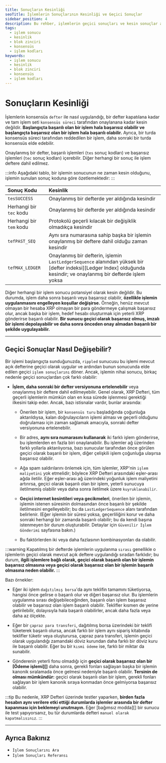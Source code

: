 ```yaml
---
title: Sonuçların Kesinliği
seoTitle: İşlemlerin Sonuçlarının Kesinliği ve Geçici Sonuçlar
sidebar_position: 4
description: Bu rehber, işlemlerin geçici sonuçları ve kesin sonuçlar arasındaki farkları detaylı bir şekilde açıklar. İşlemlerin konsensüs süreci ile nasıl onaylandığını öğrenin.
tags: 
  - işlem sonucu
  - kesinlik
  - blok zinciri
  - konsensüs
  - işlem kodları
keywords: 
  - işlem sonucu
  - kesinlik
  - blok zinciri
  - konsensüs
  - işlem kodları
---
```


# Sonuçların Kesinliği

İşlemlerin konsensüs `defter` ile nasıl uygulandığı, bir defter kapatılana kadar ve tam işlem seti `konsensüs süreci` tarafından onaylanana kadar kesin değildir. **Başlangıçta başarılı olan bir işlem hala başarısız olabilir ve başlangıçta başarısız olan bir işlem hala başarılı olabilir.** Ayrıca, bir turda konsensüs süreci tarafından reddedilen bir işlem, daha sonraki bir turda konsensüs elde edebilir.

Onaylanmış bir defter, başarılı işlemleri (`tes` sonuç kodları) ve başarısız işlemleri (`tec` sonuç kodları) içerebilir. Diğer herhangi bir sonuç ile işlem deftere dahil edilmez.

:::info
Aşağıdaki tablo, bir işlemin sonucunun ne zaman kesin olduğunu, işlemin sunulan sonuç koduna göre özetlemektedir:
:::

| Sonuç Kodu      | Kesinlik                                                   |
|:----------------|:-----------------------------------------------------------|
| `tesSUCCESS`    | Onaylanmış bir defterde yer aldığında kesindir             |
| Herhangi bir `tec` kodu | Onaylanmış bir defterde yer aldığında kesindir             |
| Herhangi bir `tem` kodu | Protokolü geçerli kılacak bir değişiklik olmadıkça kesindir |
| `tefPAST_SEQ`   | Aynı sıra numarasına sahip başka bir işlemin onaylanmış bir deftere dahil olduğu zaman kesindir |
| `tefMAX_LEDGER` | Onaylanmış bir defterin, işlemin `LastLedgerSequence` alanından yüksek bir [defter indeksi][Ledger Index] olduğunda kesindir; ve onaylanmış bir defterde işlem yoksa |

Diğer herhangi bir işlem sonucu potansiyel olarak kesin değildir. Bu durumda, işlem daha sonra başarılı veya başarısız olabilir, **özellikle işlemin uygulanmasını engelleyen koşullar değişirse.** Örneğin, henüz mevcut olmayan bir hesaba XRP olmayan bir para göndermeye çalışmak başarısız olur, ancak başka bir işlem, hedef hesabı oluşturmak için yeterli XRP gönderirse başarılı olabilir. **Bir sunucu geçici olarak başarısız olmuş, imzalı bir işlemi depolayabilir ve daha sonra önceden onay almadan başarılı bir şekilde uygulayabilir.**

---

## Geçici Sonuçlar Nasıl Değişebilir?

Bir işlemi başlangıçta sunduğunuzda, `rippled` sunucusu bu işlemi mevcut açık defterine geçici olarak uygular ve ardından bunun sonucunda elde edilen geçici `işlem sonuçlarını` döner. Ancak, işlemin nihai sonucu, birkaç nedenle geçici sonuçlardan çok farklı olabilir:

- **İşlem, daha sonraki bir defter versiyonuna ertelenebilir** veya onaylanmış bir deftere dahil edilmeyebilir. Genel olarak, XRP Defteri, tüm geçerli işlemlerin mümkün olan en kısa sürede işlenmesi gerektiği ilkesini takip eder. Ancak, bazı istisnalar vardır, bunlar arasında:

    - Önerilen bir işlem, bir `konsensüs turu` başladığında çoğunluğa aktarıldıysa, kalan doğrulayıcıların işlemi alması ve geçerli olduğunu doğrulaması için zaman sağlamak amacıyla, sonraki defter versiyonuna ertelenebilir.

    - Bir adres, **aynı sıra numarasını kullanarak** iki farklı işlem gönderirse, bu işlemlerden en fazla biri onaylanabilir. Bu işlemler ağ üzerinden farklı yollarla aktarılıyorsa, bazı sunucular tarafından önce görülen geçici olarak başarılı bir işlem, diğer çelişkili işlem çoğunluğa ulaşırsa başarısız olabilir.

    - Ağa spam saldırılarını önlemek için, tüm işlemler, XRP'nin `işlem maliyetini` yok etmelidir; böylece XRP Defteri arasındaki eşler-arası ağda iletilir. Eğer eşler-arası ağ üzerindeki yoğunluk işlem maliyetini artırırsa, geçici olarak başarılı olan bir işlem, yeterli sunucuya iletilmemiş olabilir veya daha sonra iletilmek üzere `kuyruklanabilir`.

    - **Geçici internet kesintileri veya gecikmeleri**, önerilen bir işlemin, işlemin istenen süresinin dolmasından önce başarılı bir şekilde iletilmesini engelleyebilir; bu da `LastLedgerSequence` alanı tarafından belirlenir. (Eğer işlemin bir süresi yoksa, geçerliliğini korur ve daha sonraki herhangi bir zamanda başarılı olabilir; bu da kendi başına istenmeyen bir durum oluşturabilir. Detaylar için `Güvenilir İşlem Gönderimi` sayfasına bakın.)

    - Bu faktörlerden iki veya daha fazlasının kombinasyonları da olabilir.

:::warning
Kapatılmış bir defterde işlemlerin uygulanma `sırası` genellikle o işlemlerin geçici olarak mevcut açık deftere uygulandığı sıradan farklıdır; bu durum, **ilgili işlemlere bağlı olarak, geçici olarak başarılı olan bir işlemin başarısız olmasına veya geçici olarak başarısız olan bir işlemin başarılı olmasına neden olabilir.**
:::

Bazı örnekler:

- Eğer iki işlem `dağıtılmış borsa`'da aynı teklifin tamamını tüketiyorsa, hangisi önce gelirse o başarılı olur ve diğeri başarısız olur. Bu işlemlerin uygulanma sırası değişebileceğinden, başarılı olan işlem başarısız olabilir ve başarısız olan işlem başarılı olabilir. Teklifler kısmen de yerine getirilebilir, dolayısıyla hala başarılı olabilirler, ancak daha fazla veya daha az ölçekte.

- Eğer bir `çapraz para transferi`, dağıtılmış borsa üzerindeki bir teklifi tüketerek başarılı olursa, ancak farklı bir işlem aynı sipariş kitabında teklifler tüketir veya oluşturursa, çapraz para transferi, işlemin geçici olarak uygulandığı zamandaki döviz kurundan daha farklı bir döviz kuru ile başarılı olabilir. Eğer bu bir `kısmi ödeme` ise, farklı bir miktar da sunabilir.

- Gönderenin yeterli fonu olmadığı için **geçici olarak başarısız olan bir [Ödeme işlemi][]** daha sonra, gerekli fonları sağlayan başka bir işlemin kanonik sıralamada önce gelmesi nedeniyle başarılı olabilir. **Tersinin de olması mümkündür:** geçici olarak başarılı olan bir işlem, gerekli fonları sağlayan bir işlem kanonik sıraya konmadan önce gelmiyorsa başarısız olabilir.

:::tip
Bu nedenle, XRP Defteri üzerinde testler yaparken, **birden fazla hesabın aynı verilere etki ettiği durumlarda işlemler arasında bir defter kapanması için beklemeyi unutmayın.** Eğer [bağımsız modda][] bir sunucu ile test yapıyorsanız, bu tür durumlarda defteri `manuel olarak kapatmalısınız`.
:::

---

## Ayrıca Bakınız

- `İşlem Sonuçlarını Ara`
- `İşlem Sonuçları Referansı`

